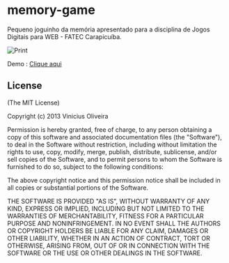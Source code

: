 memory-game
===========

Pequeno joguinho da memória apresentado para a disciplina de Jogos Digitais para WEB - FATEC Carapicuíba.  

![Print][1]


  [1]: https://raw.github.com/viniciusmo/octopress/master/source/images/blog/opensource/joguinho_da_memoria.png

Demo : [Clique aqui](http://viniciusmo.github.io/games/memory-game/game.html "Clique aqui")

## License

(The MIT License)

Copyright (c) 2013 Vinicius Oliveira

Permission is hereby granted, free of charge, to any person obtaining a copy of this software and associated documentation files (the "Software"), to deal in the Software without restriction, including without limitation the rights to use, copy, modify, merge, publish, distribute, sublicense, and/or sell copies of the Software, and to permit persons to whom the Software is furnished to do so, subject to the following conditions:

The above copyright notice and this permission notice shall be included in all copies or substantial portions of the Software.

THE SOFTWARE IS PROVIDED "AS IS", WITHOUT WARRANTY OF ANY KIND, EXPRESS OR IMPLIED, INCLUDING BUT NOT LIMITED TO THE WARRANTIES OF MERCHANTABILITY, FITNESS FOR A PARTICULAR PURPOSE AND NONINFRINGEMENT. IN NO EVENT SHALL THE AUTHORS OR COPYRIGHT HOLDERS BE LIABLE FOR ANY CLAIM, DAMAGES OR OTHER LIABILITY, WHETHER IN AN ACTION OF CONTRACT, TORT OR OTHERWISE, ARISING FROM, OUT OF OR IN CONNECTION WITH THE SOFTWARE OR THE USE OR OTHER DEALINGS IN THE SOFTWARE.